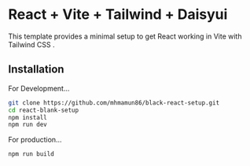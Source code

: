 # React + Vite + Tailwind + Daisyui

This template provides a minimal setup to get React working in Vite with
Tailwind CSS .

## Installation

For Development...

```sh
git clone https://github.com/mhmamun86/black-react-setup.git
cd react-blank-setup
npm install
npm run dev
```

For production...

```sh
npm run build
```
